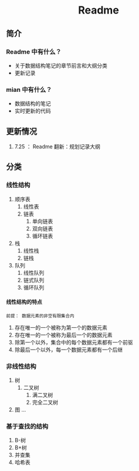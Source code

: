 # <center> Readme

## 简介

### Readme 中有什么？

- 关于数据结构笔记的章节前言和大纲分类
- 更新记录

### mian 中有什么？

- 数据结构的笔记
- 实时更新的代码

## 更新情况

1. 7.25 ： Readme 翻新：规划记录大纲

## 分类

### 线性结构

1. 顺序表
   1. 线性表
   2. 链表
      1. 单向链表
      2. 双向链表
      3. 循环链表
2. 栈
   1. 线性栈
   2. 链栈
3. 队列
   1. 线性队列
   2. 链式队列
   3. 循环队列

#### 线性结构的特点

```
前提： 数据元素的非空有限集合内
```

1. 存在唯一的一个被称为第一个的数据元素
2. 存在唯一的一个被称为最后一个的数据元素
3. 除第一个以外，集合中的每个数据元素都有一个前驱
4. 除最后一个以外，每一个数据元素都有一个后继

### 非线性结构

1. 树
   1. 二叉树
      1. 满二叉树
      2. 完全二叉树
2. 图
   ...

### 基于查找的结构

1. B-树
2. B+树
3. 并查集
4. 哈希表
